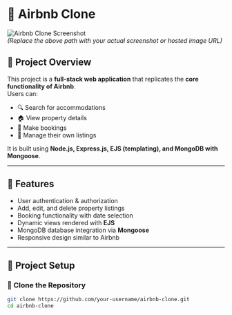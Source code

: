 # 🏡 Airbnb Clone  

![Airbnb Clone Screenshot](./public/images/project-screenshot.png)  
*(Replace the above path with your actual screenshot or hosted image URL)*  

## 📌 Project Overview  
This project is a **full-stack web application** that replicates the **core functionality of Airbnb**.  
Users can:  
- 🔍 Search for accommodations  
- 🏠 View property details  
- 📅 Make bookings  
- 👤 Manage their own listings  

It is built using **Node.js, Express.js, EJS (templating), and MongoDB with Mongoose**.  

---

## 🚀 Features  
- User authentication & authorization  
- Add, edit, and delete property listings  
- Booking functionality with date selection  
- Dynamic views rendered with **EJS**  
- MongoDB database integration via **Mongoose**  
- Responsive design similar to Airbnb  

---

## 📂 Project Setup  

### 🔗 Clone the Repository  
```bash
git clone https://github.com/your-username/airbnb-clone.git
cd airbnb-clone
